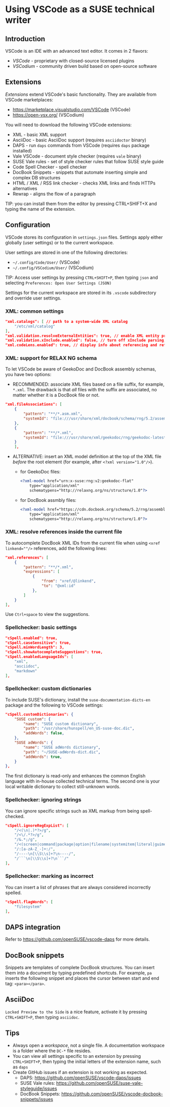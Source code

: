 # Using VSCode as a SUSE technical writer

## Introduction

VSCode is an IDE with an advanced text editor. It comes in 2 flavors:
* *VSCode* - proprietary with closed-source licensed plugins
* *VSCodium* - community driven build based on open-source software

## Extensions

*Extensions* extend VSCode's basic functionality. They are available from
VSCode marketplaces:
* https://marketplace.visualstudio.com/VSCode (VSCode)
* https://open-vsx.org/ (VSCodium)

You will need to download the following VSCode extensions:

* XML - basic XML support
* AsciiDoc - basic AsciiDoc support (requires `asciidoctor` binary)
* DAPS - run `daps` commands from VSCode (requires `daps` package installed)
* Vale VSCode - document style checker (requires `vale` binary)
* SUSE Vale rules - set of style checker rules that follow SUSE style guide
* Code Spell Checker - spell checker
* DocBook Snippets - snippets that automate inserting simple and complex DB structures
* HTML / XML / RSS link checker - checks XML links and finds HTTPs alternatives
* Rewrap - aligns the flow of a paragraph

TIP: you can install them from the editor by pressing CTRL+SHIFT+X and typing the
name of the extension.

## Configuration

VSCode stores its configuration in `settings.json` files. Settings apply either
globally (user settings) or to the current workspace.

User settings are stored in one of the following directories:

* `~/.config/Code/User/` (VSCode)
* `~/.config/VSCodium/User/` (VSCodium)

TIP: Access user settings by pressing `CTRL+SHIFT+P`, then typing `json` and
selecting `Preferences: Open User Settings (JSON)`

Settings for the current workspace are stored in its `.vscode` subdirectory
and override user settings.

### XML: common settings

```json
"xml.catalogs": [ // path to a system-wide XML catalog
    "/etc/xml/catalog"
],
"xml.validation.resolveExternalEntities": true, // enable XML entity processing
"xml.validation.xInclude.enabled": false, // turn off xInclude parsing, it does not work
"xml.codeLens.enabled": true, // display info about referencing and referenced lines
```

### XML: support for RELAX NG schema

To let VSCode be aware of GeekoDoc and DocBook assembly schemas, you have two
options:

- RECOMMENDED: associate XML files based on a file suffix, for example, `*.xml`.
  The drawback is that *all* files with the suffix are associated, no matter
  whether it is a DocBook file or not.

```json
"xml.fileAssociations": [
    {
        "pattern": "**/*.asm.xml",
        "systemId": "file:///usr/share/xml/docbook/schema/rng/5.2/assemblyxi.rng"
    },
    {
        "pattern": "**/*.xml",
        "systemId": "file:///usr/share/xml/geekodoc/rng/geekodoc-latest-flat.rng"
    }
    ],
```

- ALTERNATIVE: insert an XML model definition at the top of the XML file
  *before* the root element (for example, after `<?xml version="1.0"/>`).
    - for GeekoDoc files:

        ```xml
        <?xml-model href="urn:x-suse:rng:v2:geekodoc-flat"
            type="application/xml"
            schematypens="http://relaxng.org/ns/structure/1.0"?>
        ```
    - for DocBook assmbly files:
        ```xml
        <?xml-model href="https://cdn.docbook.org/schema/5.2/rng/assemblyxi.rng"
            type="application/xml"
            schematypens="http://relaxng.org/ns/structure/1.0"?>
        ```


### XML: resolve references inside the current file

To autocomplete DocBook XML IDs from the current file when using `<xref linkend=""/>`
references, add the following lines:

```json
"xml.references": [
    {
        "pattern": "**/*.xml",
        "expressions": [
            {
                "from": "xref/@linkend",
                "to": "@xml:id"
            },
        ]
    }
],
```

Use `Ctrl+space` to view the suggestions.

### Spellchecker: basic settings

```json
"cSpell.enabled": true,
"cSpell.caseSensitive": true,
"cSpell.minWordLength": 3,
"cSpell.showAutocompleteSuggestions": true,
"cSpell.enabledLanguageIds": [
    "xml",
    "asciidoc",
    "markdown"
],
```

### Spellchecker: custom dictionaries

To include SUSE's dictionary, install the `suse-documentation-dicts-en` package
and the following to VSCode settings:

```json
"cSpell.customDictionaries": {
    "SUSE custom": {
        "name": "SUSE custom dictionary",
        "path": "/usr/share/hunspell/en_US-suse-doc.dic",
        "addWords": false,
    },
    "SUSE adWords": {
        "name": "SUSE adWords dictionary",
        "path": "~/SUSE-adWords-dict.dic",
        "addWords": true,
    }
},
```

The first dictionary is read-only and enhances the common English language with
in-house collected technical terms. The second one is your local writable
dictionary to collect still-unknown words.

### Spellchecker: ignoring strings

You can ignore specific strings such as XML markup from being spell-checked.

```json
"cSpell.ignoreRegExpList": [
    "/<(\n|.)*?>/g",
    "/<\/.*?>/g",
    "/&.*;/g",
    "/<(screen|command|package|option|filename|systemitem|literal|guimenu|envar|remark).*?>(\n|.)*?</(\\1)>/g",
    "/:[a-zA-Z_-]+:/",
    "/----\n[\\S\\s]+?\n----/",
    "/```\n[\\S\\s]+?\n```/"
],
```

### Spellchecker: marking as incorrect

You can insert a list of phrases that are always considered incorrectly spelled.

```json
"cSpell.flagWords": [
    "filesystem"
],
```

## DAPS integration

Refer to https://github.com/openSUSE/vscode-daps for more details.

## DocBook snippets

Snippets are templates of complete DocBook structures. You can insert them into
a document by typing predefined shortcuts. For example, `pa` inserts the following snippet and places the cursor between start and end tag:
`<para></para>`.

## AsciiDoc

`Locked Preview to the Side` is a nice feature, activate it by pressing
`CTRL+SHIFT+P`, then typing `asciidoc`.

## Tips

* Always open a *workspace*, not a single file. A documentation workspace is a folder where the `DC-*` file resides.
* You can view all settings specific to an extension by pressing `CTRL+SHIFT+P`,
  then typing the initial letters of the extension name, such as `daps`
* Create GitHub issues if an extension is not working as expected.
    - DAPS: https://github.com/openSUSE/vscode-daps/issues
    - SUSE Vale rules: https://github.com/openSUSE/suse-vale-styleguide/issues
    - DocBook Snippets: https://github.com/openSUSE/vscode-docbook-snippets/issues
